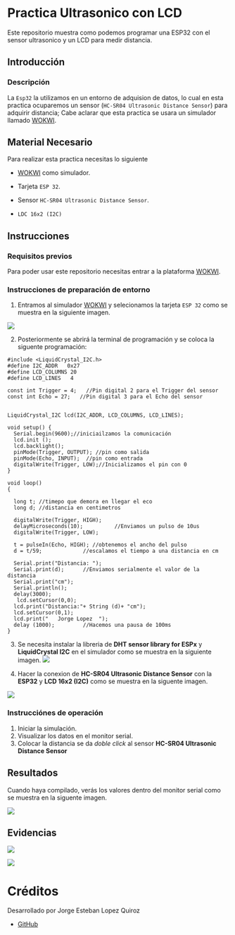 # Practica Ultrasonico con LCD
Este repositorio muestra como podemos programar una ESP32 con el sensor ultrasonico y un LCD para medir distancia.

## Introducción

### Descripción

La ```Esp32``` la utilizamos en un entorno de adquision de datos, lo cual en esta practica ocuparemos un sensor (```HC-SR04 Ultrasonic Distance Sensor```) para adquirir distancia; Cabe aclarar que esta practica se usara un simulador llamado [WOKWI](https://https://wokwi.com/).


## Material Necesario

Para realizar esta practica necesitas lo siguiente

- [WOKWI](https://https://wokwi.com/) como simulador.
- Tarjeta ```ESP 32```.
- Sensor ```HC-SR04 Ultrasonic Distance Sensor```.

- ```LDC 16x2 (I2C)```



## Instrucciones

### Requisitos previos

Para poder usar este repositorio necesitas entrar a la plataforma [WOKWI](https://https://wokwi.com/).


### Instrucciones de preparación de entorno 

1. Entramos al simulador [WOKWI](https://https://wokwi.com/) y selecionamos la tarjeta ```ESP 32``` como se muestra en la siguiente imagen.

![](https://github.com/jorgelopezquiroz/Ultrasonico_LCD/blob/main/ESP32.png?raw=true)


2. Posteriormente se abrirá la terminal de programación y se coloca la siguente programación:

```
#include <LiquidCrystal_I2C.h>
#define I2C_ADDR   0x27
#define LCD_COLUMNS 20
#define LCD_LINES   4

const int Trigger = 4;   //Pin digital 2 para el Trigger del sensor
const int Echo = 27;   //Pin digital 3 para el Echo del sensor


LiquidCrystal_I2C lcd(I2C_ADDR, LCD_COLUMNS, LCD_LINES);

void setup() {
  Serial.begin(9600);//iniciailzamos la comunicación
  lcd.init ();
  lcd.backlight();
  pinMode(Trigger, OUTPUT); //pin como salida
  pinMode(Echo, INPUT);  //pin como entrada
  digitalWrite(Trigger, LOW);//Inicializamos el pin con 0
}

void loop()
{

  long t; //timepo que demora en llegar el eco
  long d; //distancia en centimetros

  digitalWrite(Trigger, HIGH);
  delayMicroseconds(10);          //Enviamos un pulso de 10us
  digitalWrite(Trigger, LOW);
  
  t = pulseIn(Echo, HIGH); //obtenemos el ancho del pulso
  d = t/59;             //escalamos el tiempo a una distancia en cm
  
  Serial.print("Distancia: ");
  Serial.print(d);      //Enviamos serialmente el valor de la distancia
  Serial.print("cm");
  Serial.println();
  delay(3000); 
   lcd.setCursor(0,0);
  lcd.print("Distancia:"+ String (d)+ "cm");
  lcd.setCursor(0,1);
  lcd.print("   Jorge Lopez  ");
  delay (1000);         //Hacemos una pausa de 100ms
}

```
3. Se necesita instalar la libreria de **DHT sensor library for ESPx** y **LiquidCrystal I2C** en el simulador como se muestra en la siguiente imagen.
![](https://github.com/jorgelopezquiroz/Ultrasonico_LCD/blob/main/LIBRARIES.png?raw=true)
 
4. Hacer la conexion de **HC-SR04 Ultrasonic Distance Sensor** con la **ESP32** y **LCD 16x2 (I2C)**  como se muestra en la siguente imagen.

![](https://github.com/jorgelopezquiroz/Ultrasonico_LCD/blob/main/Conexion.png?raw=true)

### Instrucciónes de operación

1. Iniciar la simulación.
2. Visualizar los datos en el monitor serial.
3. Colocar la distancia se da *doble click* al sensor **HC-SR04 Ultrasonic Distance Sensor** 

## Resultados

Cuando haya compilado, verás los valores dentro del monitor serial como se muestra en la siguente imagen.

![](https://github.com/jorgelopezquiroz/Ultrasonico_LCD/blob/main/Resultados.png?raw=true)




## Evidencias
![](https://github.com/jorgelopezquiroz/Ultrasonico_LCD/blob/main/Evidencia%201.png?raw=true)


![](https://github.com/jorgelopezquiroz/Ultrasonico_LCD/blob/main/Evidencia%202.png?raw=true)


# Créditos

Desarrollado por Jorge Esteban Lopez Quiroz

- [GitHub](https://github.com/jorgelopezquiroz)
